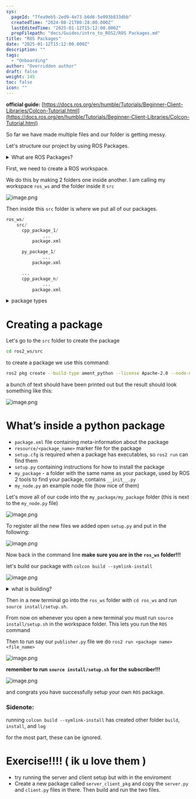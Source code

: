```yaml
---
sys:
  pageId: "7fea9eb5-2ed9-4e73-b6d6-5e093b833dbb"
  createdTime: "2024-08-21T00:28:00.000Z"
  lastEditedTime: "2025-01-12T15:12:00.000Z"
  propFilepath: "docs/Guides/intro_to_ROS2/ROS Packages.md"
title: "ROS Packages"
date: "2025-01-12T15:12:00.000Z"
description: ""
tags:
  - "Onboarding"
author: "Overridden author"
draft: false
weight: 145
toc: false
icon: ""
---
```


**official guide:** [https://docs.ros.org/en/humble/Tutorials/Beginner-Client-Libraries/Colcon-Tutorial.html](https://docs.ros.org/en/humble/Tutorials/Beginner-Client-Libraries/Colcon-Tutorial.html)

So far we have made multiple files and our folder is getting messy.

Let's structure our project by using ROS Packages.

<details>

<summary>What are ROS Packages?</summary>

ROS Packages are, as the name implies, packages of code that are highly sharable between ROS developers.

They consist of a folder, `package.xml` file, and source code

```python
      cpp_package_1/
		      ... imagine much code files here ..
          package.xml
```

</details>

First, we need to create a ROS workspace.

We do this by making 2 folders one inside another. I am calling my workspace `ros_ws` and the folder inside it `src`

![image.png](https://prod-files-secure.s3.us-west-2.amazonaws.com/d518164a-d88e-44d1-a4ee-3adb3bd8bce0/70706947-fd18-4537-a67b-e12946812d31/image.png?X-Amz-Algorithm=AWS4-HMAC-SHA256&X-Amz-Content-Sha256=UNSIGNED-PAYLOAD&X-Amz-Credential=ASIAZI2LB466ST2C4F42%2F20250528%2Fus-west-2%2Fs3%2Faws4_request&X-Amz-Date=20250528T220824Z&X-Amz-Expires=3600&X-Amz-Security-Token=IQoJb3JpZ2luX2VjELb%2F%2F%2F%2F%2F%2F%2F%2F%2F%2FwEaCXVzLXdlc3QtMiJHMEUCIB8hET0pY8QR7SiIq60jmM7k2AQWx3vK3vmnuJ%2BPNICqAiEA%2BLO4lDisDinbiBHGV4OMfW4SegUejzOCmK%2Bd%2BCsnrdEq%2FwMIfxAAGgw2Mzc0MjMxODM4MDUiDJH3qKCJk403F%2Fi8eCrcA3C4ocuAkwGdJluQBgdIX1CtZBaIRqJeM8Co%2BGkumO%2Frs3ztyxvY4MZKSE%2FXAH74nFEOR4Sbha6ixYmvn51MXxdNSUHMfIW3OS2w9OC63AmmKjj%2BrtFnSbr%2BGFmiwOjdGd3ch7bqKsd3KatBw9Ktb%2Bc67EsTx5Q56qeZuYksldN8baDALm1nu223ipSA4ac3T7cV6d%2BnhuYG5tSpSbNCniMdZsMRABcvSZmLpYyqK3a2V4%2BqpMSfAWWvHcbsQjY7ZWgChwQDWF%2BySt%2FzHe%2BAuFHEUTOpv8DIRD3uPgelVIfT%2Bw58UgWAvYlJaDKi5KIbxdKcLYG4Ic1yc6FrTPKCMJoOLphLO%2BsnL8CqAAb97VjlPC6iljttLay2TeGqQXhCfAMH0idiTNSNuHwiQYIo1H3w83Tkb3JKcRb1v13xXvmbp9Vra24Q%2BDsGuEnoI8D0K4EC7xxAp41ek6NxWuRS%2F8OHHoylMCYH1jRQhtSYC2a54xp%2FVvd7Bwihyz0z%2BITbVbeIKq%2FdNGK2d2P%2Bp2FysKJneSTBTHmCR0%2FmQtRgULXfMiTuz5yr37fJs0Yt2ikyel9qSVS8QfcZYutpj3rayRu6XxViWrzwmG89e4PUDNQHT42vBKaKMR1vQaNFMMKQ3sEGOqUBpOBKN8R83lIfz6krQ8bYADPjakRBB6juxmA2k081lx527%2B664YkIBegGO7jxg3c4YAgv%2BfxyKTLcPESkMk58pNeDrI7DXNT304mIfXsHfXi4ADVbDj1mx8r43tWkl6W%2FamjK0HDAHlw%2BWBKRfh3S6kcdJ3P8OlHOqm9OXL3Mo0t%2BDL2BxObyzdz6yF0JH8j8r4KirJHMoEDDWFnXacvuj8abC%2BMA&X-Amz-Signature=8f5ff9797c7682a9414dc3eda8b364eab8476f4b6689c15298c523eece74440b&X-Amz-SignedHeaders=host&x-id=GetObject)

Then inside this `src` folder is where we put all of our packages.

```python
ros_ws/
    src/
      cpp_package_1/
		      ...
          package.xml

      py_package_1/
		      ...
          package.xml

      ...
      cpp_package_n/
		      ...
          package.xml

```

<details>

<summary>package types</summary>

packages can be either `C++` or python.

the intern file structure is different for each but for this guide we will stick to creating python packages

</details>

# Creating a package

Let's go to the `src` folder to create the package

```bash
cd ros2_ws/src
```

to create a package we use this command:

```bash
ros2 pkg create --build-type ament_python --license Apache-2.0 --node-name my_node my_package
```

a bunch of text should have been printed out but the result should look something like this:

![image.png](https://prod-files-secure.s3.us-west-2.amazonaws.com/d518164a-d88e-44d1-a4ee-3adb3bd8bce0/e6cf1e3f-8512-4a3e-b131-079f800bf3e8/image.png?X-Amz-Algorithm=AWS4-HMAC-SHA256&X-Amz-Content-Sha256=UNSIGNED-PAYLOAD&X-Amz-Credential=ASIAZI2LB466ST2C4F42%2F20250528%2Fus-west-2%2Fs3%2Faws4_request&X-Amz-Date=20250528T220824Z&X-Amz-Expires=3600&X-Amz-Security-Token=IQoJb3JpZ2luX2VjELb%2F%2F%2F%2F%2F%2F%2F%2F%2F%2FwEaCXVzLXdlc3QtMiJHMEUCIB8hET0pY8QR7SiIq60jmM7k2AQWx3vK3vmnuJ%2BPNICqAiEA%2BLO4lDisDinbiBHGV4OMfW4SegUejzOCmK%2Bd%2BCsnrdEq%2FwMIfxAAGgw2Mzc0MjMxODM4MDUiDJH3qKCJk403F%2Fi8eCrcA3C4ocuAkwGdJluQBgdIX1CtZBaIRqJeM8Co%2BGkumO%2Frs3ztyxvY4MZKSE%2FXAH74nFEOR4Sbha6ixYmvn51MXxdNSUHMfIW3OS2w9OC63AmmKjj%2BrtFnSbr%2BGFmiwOjdGd3ch7bqKsd3KatBw9Ktb%2Bc67EsTx5Q56qeZuYksldN8baDALm1nu223ipSA4ac3T7cV6d%2BnhuYG5tSpSbNCniMdZsMRABcvSZmLpYyqK3a2V4%2BqpMSfAWWvHcbsQjY7ZWgChwQDWF%2BySt%2FzHe%2BAuFHEUTOpv8DIRD3uPgelVIfT%2Bw58UgWAvYlJaDKi5KIbxdKcLYG4Ic1yc6FrTPKCMJoOLphLO%2BsnL8CqAAb97VjlPC6iljttLay2TeGqQXhCfAMH0idiTNSNuHwiQYIo1H3w83Tkb3JKcRb1v13xXvmbp9Vra24Q%2BDsGuEnoI8D0K4EC7xxAp41ek6NxWuRS%2F8OHHoylMCYH1jRQhtSYC2a54xp%2FVvd7Bwihyz0z%2BITbVbeIKq%2FdNGK2d2P%2Bp2FysKJneSTBTHmCR0%2FmQtRgULXfMiTuz5yr37fJs0Yt2ikyel9qSVS8QfcZYutpj3rayRu6XxViWrzwmG89e4PUDNQHT42vBKaKMR1vQaNFMMKQ3sEGOqUBpOBKN8R83lIfz6krQ8bYADPjakRBB6juxmA2k081lx527%2B664YkIBegGO7jxg3c4YAgv%2BfxyKTLcPESkMk58pNeDrI7DXNT304mIfXsHfXi4ADVbDj1mx8r43tWkl6W%2FamjK0HDAHlw%2BWBKRfh3S6kcdJ3P8OlHOqm9OXL3Mo0t%2BDL2BxObyzdz6yF0JH8j8r4KirJHMoEDDWFnXacvuj8abC%2BMA&X-Amz-Signature=9c69129ea1cff302f016ab732508d5370ef09e98dc82dfbb724d6795e3494936&X-Amz-SignedHeaders=host&x-id=GetObject)

# What’s inside a python package

- `package.xml` file containing meta-information about the package
- `resource/<package_name>` marker file for the package
- `setup.cfg` is required when a package has executables, so `ros2 run` can find them
- `setup.py` containing instructions for how to install the package
- `my_package` - a folder with the same name as your package, used by ROS 2 tools to find your package, contains `__init__.py`
- `my_node.py` an example node file (how nice of them)

Let's move all of our code into the `my_package/my_package` folder (this is next to the `my_node.py` file)

![image.png](https://prod-files-secure.s3.us-west-2.amazonaws.com/d518164a-d88e-44d1-a4ee-3adb3bd8bce0/9ce58f11-0da9-4d3e-b86d-506a9685d378/image.png?X-Amz-Algorithm=AWS4-HMAC-SHA256&X-Amz-Content-Sha256=UNSIGNED-PAYLOAD&X-Amz-Credential=ASIAZI2LB466ST2C4F42%2F20250528%2Fus-west-2%2Fs3%2Faws4_request&X-Amz-Date=20250528T220824Z&X-Amz-Expires=3600&X-Amz-Security-Token=IQoJb3JpZ2luX2VjELb%2F%2F%2F%2F%2F%2F%2F%2F%2F%2FwEaCXVzLXdlc3QtMiJHMEUCIB8hET0pY8QR7SiIq60jmM7k2AQWx3vK3vmnuJ%2BPNICqAiEA%2BLO4lDisDinbiBHGV4OMfW4SegUejzOCmK%2Bd%2BCsnrdEq%2FwMIfxAAGgw2Mzc0MjMxODM4MDUiDJH3qKCJk403F%2Fi8eCrcA3C4ocuAkwGdJluQBgdIX1CtZBaIRqJeM8Co%2BGkumO%2Frs3ztyxvY4MZKSE%2FXAH74nFEOR4Sbha6ixYmvn51MXxdNSUHMfIW3OS2w9OC63AmmKjj%2BrtFnSbr%2BGFmiwOjdGd3ch7bqKsd3KatBw9Ktb%2Bc67EsTx5Q56qeZuYksldN8baDALm1nu223ipSA4ac3T7cV6d%2BnhuYG5tSpSbNCniMdZsMRABcvSZmLpYyqK3a2V4%2BqpMSfAWWvHcbsQjY7ZWgChwQDWF%2BySt%2FzHe%2BAuFHEUTOpv8DIRD3uPgelVIfT%2Bw58UgWAvYlJaDKi5KIbxdKcLYG4Ic1yc6FrTPKCMJoOLphLO%2BsnL8CqAAb97VjlPC6iljttLay2TeGqQXhCfAMH0idiTNSNuHwiQYIo1H3w83Tkb3JKcRb1v13xXvmbp9Vra24Q%2BDsGuEnoI8D0K4EC7xxAp41ek6NxWuRS%2F8OHHoylMCYH1jRQhtSYC2a54xp%2FVvd7Bwihyz0z%2BITbVbeIKq%2FdNGK2d2P%2Bp2FysKJneSTBTHmCR0%2FmQtRgULXfMiTuz5yr37fJs0Yt2ikyel9qSVS8QfcZYutpj3rayRu6XxViWrzwmG89e4PUDNQHT42vBKaKMR1vQaNFMMKQ3sEGOqUBpOBKN8R83lIfz6krQ8bYADPjakRBB6juxmA2k081lx527%2B664YkIBegGO7jxg3c4YAgv%2BfxyKTLcPESkMk58pNeDrI7DXNT304mIfXsHfXi4ADVbDj1mx8r43tWkl6W%2FamjK0HDAHlw%2BWBKRfh3S6kcdJ3P8OlHOqm9OXL3Mo0t%2BDL2BxObyzdz6yF0JH8j8r4KirJHMoEDDWFnXacvuj8abC%2BMA&X-Amz-Signature=6194c142549d33c789a16afccfaa268f231333752c43ec942ecfcffbb62eb83d&X-Amz-SignedHeaders=host&x-id=GetObject)

To register all the new files we added open `setup.py` and put in the following:

![image.png](https://prod-files-secure.s3.us-west-2.amazonaws.com/d518164a-d88e-44d1-a4ee-3adb3bd8bce0/1cd7c262-4cae-4496-9d75-c178537d24a2/image.png?X-Amz-Algorithm=AWS4-HMAC-SHA256&X-Amz-Content-Sha256=UNSIGNED-PAYLOAD&X-Amz-Credential=ASIAZI2LB466ST2C4F42%2F20250528%2Fus-west-2%2Fs3%2Faws4_request&X-Amz-Date=20250528T220824Z&X-Amz-Expires=3600&X-Amz-Security-Token=IQoJb3JpZ2luX2VjELb%2F%2F%2F%2F%2F%2F%2F%2F%2F%2FwEaCXVzLXdlc3QtMiJHMEUCIB8hET0pY8QR7SiIq60jmM7k2AQWx3vK3vmnuJ%2BPNICqAiEA%2BLO4lDisDinbiBHGV4OMfW4SegUejzOCmK%2Bd%2BCsnrdEq%2FwMIfxAAGgw2Mzc0MjMxODM4MDUiDJH3qKCJk403F%2Fi8eCrcA3C4ocuAkwGdJluQBgdIX1CtZBaIRqJeM8Co%2BGkumO%2Frs3ztyxvY4MZKSE%2FXAH74nFEOR4Sbha6ixYmvn51MXxdNSUHMfIW3OS2w9OC63AmmKjj%2BrtFnSbr%2BGFmiwOjdGd3ch7bqKsd3KatBw9Ktb%2Bc67EsTx5Q56qeZuYksldN8baDALm1nu223ipSA4ac3T7cV6d%2BnhuYG5tSpSbNCniMdZsMRABcvSZmLpYyqK3a2V4%2BqpMSfAWWvHcbsQjY7ZWgChwQDWF%2BySt%2FzHe%2BAuFHEUTOpv8DIRD3uPgelVIfT%2Bw58UgWAvYlJaDKi5KIbxdKcLYG4Ic1yc6FrTPKCMJoOLphLO%2BsnL8CqAAb97VjlPC6iljttLay2TeGqQXhCfAMH0idiTNSNuHwiQYIo1H3w83Tkb3JKcRb1v13xXvmbp9Vra24Q%2BDsGuEnoI8D0K4EC7xxAp41ek6NxWuRS%2F8OHHoylMCYH1jRQhtSYC2a54xp%2FVvd7Bwihyz0z%2BITbVbeIKq%2FdNGK2d2P%2Bp2FysKJneSTBTHmCR0%2FmQtRgULXfMiTuz5yr37fJs0Yt2ikyel9qSVS8QfcZYutpj3rayRu6XxViWrzwmG89e4PUDNQHT42vBKaKMR1vQaNFMMKQ3sEGOqUBpOBKN8R83lIfz6krQ8bYADPjakRBB6juxmA2k081lx527%2B664YkIBegGO7jxg3c4YAgv%2BfxyKTLcPESkMk58pNeDrI7DXNT304mIfXsHfXi4ADVbDj1mx8r43tWkl6W%2FamjK0HDAHlw%2BWBKRfh3S6kcdJ3P8OlHOqm9OXL3Mo0t%2BDL2BxObyzdz6yF0JH8j8r4KirJHMoEDDWFnXacvuj8abC%2BMA&X-Amz-Signature=5211199999724b91f1659a6f6ec5f7190940cf7fa32622bd62ed6f33420fba8e&X-Amz-SignedHeaders=host&x-id=GetObject)

Now back in the command line **make sure you are in the** **`ros_ws`** **folder!!!**

let's build our package with `colcon build --symlink-install`

![image.png](https://prod-files-secure.s3.us-west-2.amazonaws.com/d518164a-d88e-44d1-a4ee-3adb3bd8bce0/2f2a0d27-b173-48fd-b189-5f5c0ce65619/image.png?X-Amz-Algorithm=AWS4-HMAC-SHA256&X-Amz-Content-Sha256=UNSIGNED-PAYLOAD&X-Amz-Credential=ASIAZI2LB466ST2C4F42%2F20250528%2Fus-west-2%2Fs3%2Faws4_request&X-Amz-Date=20250528T220824Z&X-Amz-Expires=3600&X-Amz-Security-Token=IQoJb3JpZ2luX2VjELb%2F%2F%2F%2F%2F%2F%2F%2F%2F%2FwEaCXVzLXdlc3QtMiJHMEUCIB8hET0pY8QR7SiIq60jmM7k2AQWx3vK3vmnuJ%2BPNICqAiEA%2BLO4lDisDinbiBHGV4OMfW4SegUejzOCmK%2Bd%2BCsnrdEq%2FwMIfxAAGgw2Mzc0MjMxODM4MDUiDJH3qKCJk403F%2Fi8eCrcA3C4ocuAkwGdJluQBgdIX1CtZBaIRqJeM8Co%2BGkumO%2Frs3ztyxvY4MZKSE%2FXAH74nFEOR4Sbha6ixYmvn51MXxdNSUHMfIW3OS2w9OC63AmmKjj%2BrtFnSbr%2BGFmiwOjdGd3ch7bqKsd3KatBw9Ktb%2Bc67EsTx5Q56qeZuYksldN8baDALm1nu223ipSA4ac3T7cV6d%2BnhuYG5tSpSbNCniMdZsMRABcvSZmLpYyqK3a2V4%2BqpMSfAWWvHcbsQjY7ZWgChwQDWF%2BySt%2FzHe%2BAuFHEUTOpv8DIRD3uPgelVIfT%2Bw58UgWAvYlJaDKi5KIbxdKcLYG4Ic1yc6FrTPKCMJoOLphLO%2BsnL8CqAAb97VjlPC6iljttLay2TeGqQXhCfAMH0idiTNSNuHwiQYIo1H3w83Tkb3JKcRb1v13xXvmbp9Vra24Q%2BDsGuEnoI8D0K4EC7xxAp41ek6NxWuRS%2F8OHHoylMCYH1jRQhtSYC2a54xp%2FVvd7Bwihyz0z%2BITbVbeIKq%2FdNGK2d2P%2Bp2FysKJneSTBTHmCR0%2FmQtRgULXfMiTuz5yr37fJs0Yt2ikyel9qSVS8QfcZYutpj3rayRu6XxViWrzwmG89e4PUDNQHT42vBKaKMR1vQaNFMMKQ3sEGOqUBpOBKN8R83lIfz6krQ8bYADPjakRBB6juxmA2k081lx527%2B664YkIBegGO7jxg3c4YAgv%2BfxyKTLcPESkMk58pNeDrI7DXNT304mIfXsHfXi4ADVbDj1mx8r43tWkl6W%2FamjK0HDAHlw%2BWBKRfh3S6kcdJ3P8OlHOqm9OXL3Mo0t%2BDL2BxObyzdz6yF0JH8j8r4KirJHMoEDDWFnXacvuj8abC%2BMA&X-Amz-Signature=0a8d2456c0912fc660e9f8e266b014360ac9e1752c08269a81414d60a9588999&X-Amz-SignedHeaders=host&x-id=GetObject)

<details>

<summary>what is building?</summary>

if you are a CS major at Rose-Hulman you will learn the answer to this in CSSE132

but TLDR; is it combines all the code files into one program that can be run easily 

</details>

Then in a new terminal go into the `ros_ws` folder with `cd ros_ws` and run `source install/setup.sh`. 

From now on whenever you open a new terminal you must run `source install/setup.sh` in the workspace folder. This lets you run the `ROS` command

Then to run say our `publisher.py` file we do `ros2 run <package name> <file_name>`

![image.png](https://prod-files-secure.s3.us-west-2.amazonaws.com/d518164a-d88e-44d1-a4ee-3adb3bd8bce0/4f4b1219-3a44-4632-aa0a-ce3471699f59/image.png?X-Amz-Algorithm=AWS4-HMAC-SHA256&X-Amz-Content-Sha256=UNSIGNED-PAYLOAD&X-Amz-Credential=ASIAZI2LB466ST2C4F42%2F20250528%2Fus-west-2%2Fs3%2Faws4_request&X-Amz-Date=20250528T220824Z&X-Amz-Expires=3600&X-Amz-Security-Token=IQoJb3JpZ2luX2VjELb%2F%2F%2F%2F%2F%2F%2F%2F%2F%2FwEaCXVzLXdlc3QtMiJHMEUCIB8hET0pY8QR7SiIq60jmM7k2AQWx3vK3vmnuJ%2BPNICqAiEA%2BLO4lDisDinbiBHGV4OMfW4SegUejzOCmK%2Bd%2BCsnrdEq%2FwMIfxAAGgw2Mzc0MjMxODM4MDUiDJH3qKCJk403F%2Fi8eCrcA3C4ocuAkwGdJluQBgdIX1CtZBaIRqJeM8Co%2BGkumO%2Frs3ztyxvY4MZKSE%2FXAH74nFEOR4Sbha6ixYmvn51MXxdNSUHMfIW3OS2w9OC63AmmKjj%2BrtFnSbr%2BGFmiwOjdGd3ch7bqKsd3KatBw9Ktb%2Bc67EsTx5Q56qeZuYksldN8baDALm1nu223ipSA4ac3T7cV6d%2BnhuYG5tSpSbNCniMdZsMRABcvSZmLpYyqK3a2V4%2BqpMSfAWWvHcbsQjY7ZWgChwQDWF%2BySt%2FzHe%2BAuFHEUTOpv8DIRD3uPgelVIfT%2Bw58UgWAvYlJaDKi5KIbxdKcLYG4Ic1yc6FrTPKCMJoOLphLO%2BsnL8CqAAb97VjlPC6iljttLay2TeGqQXhCfAMH0idiTNSNuHwiQYIo1H3w83Tkb3JKcRb1v13xXvmbp9Vra24Q%2BDsGuEnoI8D0K4EC7xxAp41ek6NxWuRS%2F8OHHoylMCYH1jRQhtSYC2a54xp%2FVvd7Bwihyz0z%2BITbVbeIKq%2FdNGK2d2P%2Bp2FysKJneSTBTHmCR0%2FmQtRgULXfMiTuz5yr37fJs0Yt2ikyel9qSVS8QfcZYutpj3rayRu6XxViWrzwmG89e4PUDNQHT42vBKaKMR1vQaNFMMKQ3sEGOqUBpOBKN8R83lIfz6krQ8bYADPjakRBB6juxmA2k081lx527%2B664YkIBegGO7jxg3c4YAgv%2BfxyKTLcPESkMk58pNeDrI7DXNT304mIfXsHfXi4ADVbDj1mx8r43tWkl6W%2FamjK0HDAHlw%2BWBKRfh3S6kcdJ3P8OlHOqm9OXL3Mo0t%2BDL2BxObyzdz6yF0JH8j8r4KirJHMoEDDWFnXacvuj8abC%2BMA&X-Amz-Signature=f083c28a5b27649e29e51cb3f58c29d4ff062cc201a7cfbb9d5b1f5520c008fd&X-Amz-SignedHeaders=host&x-id=GetObject)

**remember to run** **`source install/setup.sh`** **for the subscriber!!!**

![image.png](https://prod-files-secure.s3.us-west-2.amazonaws.com/d518164a-d88e-44d1-a4ee-3adb3bd8bce0/02121119-dad4-49ec-8356-c956108b4243/image.png?X-Amz-Algorithm=AWS4-HMAC-SHA256&X-Amz-Content-Sha256=UNSIGNED-PAYLOAD&X-Amz-Credential=ASIAZI2LB466ST2C4F42%2F20250528%2Fus-west-2%2Fs3%2Faws4_request&X-Amz-Date=20250528T220824Z&X-Amz-Expires=3600&X-Amz-Security-Token=IQoJb3JpZ2luX2VjELb%2F%2F%2F%2F%2F%2F%2F%2F%2F%2FwEaCXVzLXdlc3QtMiJHMEUCIB8hET0pY8QR7SiIq60jmM7k2AQWx3vK3vmnuJ%2BPNICqAiEA%2BLO4lDisDinbiBHGV4OMfW4SegUejzOCmK%2Bd%2BCsnrdEq%2FwMIfxAAGgw2Mzc0MjMxODM4MDUiDJH3qKCJk403F%2Fi8eCrcA3C4ocuAkwGdJluQBgdIX1CtZBaIRqJeM8Co%2BGkumO%2Frs3ztyxvY4MZKSE%2FXAH74nFEOR4Sbha6ixYmvn51MXxdNSUHMfIW3OS2w9OC63AmmKjj%2BrtFnSbr%2BGFmiwOjdGd3ch7bqKsd3KatBw9Ktb%2Bc67EsTx5Q56qeZuYksldN8baDALm1nu223ipSA4ac3T7cV6d%2BnhuYG5tSpSbNCniMdZsMRABcvSZmLpYyqK3a2V4%2BqpMSfAWWvHcbsQjY7ZWgChwQDWF%2BySt%2FzHe%2BAuFHEUTOpv8DIRD3uPgelVIfT%2Bw58UgWAvYlJaDKi5KIbxdKcLYG4Ic1yc6FrTPKCMJoOLphLO%2BsnL8CqAAb97VjlPC6iljttLay2TeGqQXhCfAMH0idiTNSNuHwiQYIo1H3w83Tkb3JKcRb1v13xXvmbp9Vra24Q%2BDsGuEnoI8D0K4EC7xxAp41ek6NxWuRS%2F8OHHoylMCYH1jRQhtSYC2a54xp%2FVvd7Bwihyz0z%2BITbVbeIKq%2FdNGK2d2P%2Bp2FysKJneSTBTHmCR0%2FmQtRgULXfMiTuz5yr37fJs0Yt2ikyel9qSVS8QfcZYutpj3rayRu6XxViWrzwmG89e4PUDNQHT42vBKaKMR1vQaNFMMKQ3sEGOqUBpOBKN8R83lIfz6krQ8bYADPjakRBB6juxmA2k081lx527%2B664YkIBegGO7jxg3c4YAgv%2BfxyKTLcPESkMk58pNeDrI7DXNT304mIfXsHfXi4ADVbDj1mx8r43tWkl6W%2FamjK0HDAHlw%2BWBKRfh3S6kcdJ3P8OlHOqm9OXL3Mo0t%2BDL2BxObyzdz6yF0JH8j8r4KirJHMoEDDWFnXacvuj8abC%2BMA&X-Amz-Signature=3e51ac99745bd7e978b31d03f7911014bfb2fe4dbaa2102a8253b2f34e9e4823&X-Amz-SignedHeaders=host&x-id=GetObject)

and congrats you have successfully setup your own `ROS` package.

### Sidenote:

running `colcon build --symlink-install` has created other folder `build`, `install`, and `log`

for the most part, these can be ignored.

# Exercise!!!! ( ik u love them )

- try running the server and client setup but with in the enviroment
- Create a new package called `server_client_pkg` and copy the `server.py` and `client.py` files in there. Then build and run the two files.
